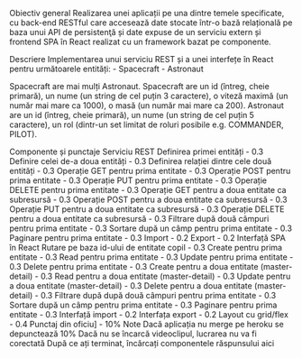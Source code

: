 Obiectiv general
Realizarea unei aplicații pe una dintre temele specificate, cu back-end RESTful care accesează date stocate într-o bază relațională pe baza unui API de persistenţă și date expuse de un serviciu extern și frontend SPA în React realizat cu un framework bazat pe componente.

Descriere
Implementarea unui serviciu REST și a unei interfețe în React pentru următoarele entități: - Spacecraft - Astronaut

Spacecraft are mai mulți Astronaut. Spacecraft are un id (întreg, cheie primară), un nume (un string de cel puțin 3 caractere), o viteză maximă (un număr mai mare ca 1000), o masă (un număr mai mare ca 200). Astronaut are un id (întreg, cheie primară), un nume (un string de cel puțin 5 caractere), un rol (dintr-un set limitat de roluri posibile e.g. COMMANDER, PILOT).

Componente și punctaje
Serviciu REST
Definirea primei entități - 0.3
Definire celei de-a doua entități - 0.3
Definirea relației dintre cele două entități - 0.3
Operație GET pentru prima entitate - 0.3
Operație POST pentru prima entitate - 0.3
Operație PUT pentru prima entitate - 0.3
Operație DELETE pentru prima entitate - 0.3
Operație GET pentru a doua entitate ca subresursă - 0.3
Operație POST pentru a doua entitate ca subresursă - 0.3
Operație PUT pentru a doua entitate ca subresursă - 0.3
Operație DELETE pentru a doua entitate ca subresursă - 0.3
Filtrare după două câmpuri pentru prima entitate - 0.3
Sortare după un câmp pentru prima entitate - 0.3
Paginare pentru prima entitate - 0.3
Import - 0.2
Export - 0.2
Interfață SPA în React
Rutare pe baza id-ului de entitate copil - 0.3
Create pentru prima entitate - 0.3
Read pentru prima entitate - 0.3
Update pentru prima entitate - 0.3
Delete pentru prima entitate - 0.3
Create pentru a doua entitate (master-detail) - 0.3
Read pentru a doua entitate (master-detail) - 0.3
Update pentru a doua entitate (master-detail) - 0.3
Delete pentru a doua entitate (master-detail) - 0.3
Filtrare după după două câmpuri pentru prima entitate - 0.3
Sortare după un câmp pentru prima entitate - 0.3
Paginare pentru prima entitate - 0.3
Interfață import - 0.2
Interfața export - 0.2
Layout cu grid/flex - 0.4
Punctaj din oficiu] - 10%
Note
Dacă aplicația nu merge pe heroku se depunctează 10%
Dacă nu se încarcă videoclipul, lucrarea nu va fi corectată
După ce ați terminat, încărcați componentele răspunsului aici